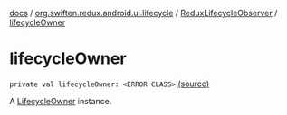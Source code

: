 [docs](../../index.md) / [org.swiften.redux.android.ui.lifecycle](../index.md) / [ReduxLifecycleObserver](index.md) / [lifecycleOwner](./lifecycle-owner.md)

# lifecycleOwner

`private val lifecycleOwner: <ERROR CLASS>` [(source)](https://github.com/protoman92/KotlinRedux/tree/master/android/android-lifecycle/src/main/java/org/swiften/redux/android/ui/lifecycle/AndroidLifecycle.kt#L42)

A [LifecycleOwner](#) instance.

